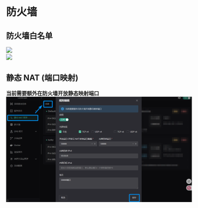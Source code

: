 # 防火墙

## 防火墙白名单

![](../images/firewall/whitelist.png)  
![](../images/firewall/firewall.png)  

## 静态 NAT (端口映射)
**当前需要额外在防火墙开放静态映射端口**
![](../images/firewall/staticmapping.png)